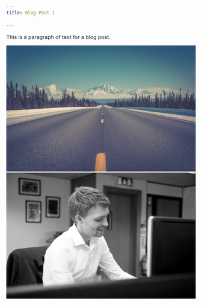 ```yaml
---
title: Blog Post 1

---
```

This is a paragraph of text for a blog post.

![alt text](/media/bryan-goff--eDpBjt6UL0-unsplash.jpg "Image Title Text")![](/uploads/donny-burnside.jpg)